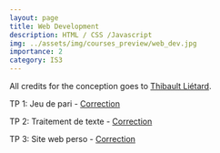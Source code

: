 ```yaml
---
layout: page
title: Web Development
description: HTML / CSS /Javascript
img: ../assets/img/courses_preview/web_dev.jpg
importance: 2
category: IS3
---
```


All credits for the conception goes to [Thibault Liétard](https://thibault.lietard.fr/).

TP 1: Jeu de pari - [Correction](../../assets/html/web_course/TP1/index_TP1.html)

TP 2: Traitement de texte - [Correction](../../assets/html/web_course/TP2/index_TP2.html)

TP 3: Site web perso - [Correction](../../assets/html/web_course/TP3/index_TP3.html)
